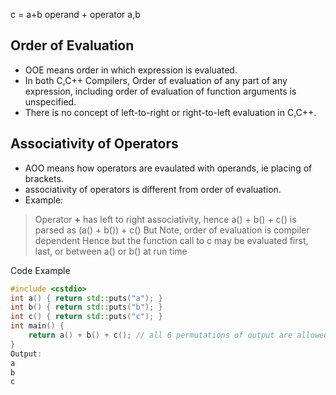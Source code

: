c = a+b
operand +
operator a,b

## Order of Evaluation
- OOE means order in which expression is evaluated.
- In both C,C++ Compilers, Order of evaluation of any part of any expression, including order of evaluation of function arguments is unspecified. 
- There is no concept of left-to-right or right-to-left evaluation in C,C++.

## Associativity of Operators
- AOO means how operators are evaulated with operands, ie placing of brackets.
- associativity of operators is different from order of evaluation.
- Example: 
> Operator **+** has left to right associativity, hence
> a() + b() + c() is parsed as (a() + b()) + c()
> But Note, order of evaluation is compiler dependent Hence
> but the function call to c may be evaluated first, last, or between a() or b() at run time

Code Example
```C++
#include <cstdio>
int a() { return std::puts("a"); }
int b() { return std::puts("b"); }
int c() { return std::puts("c"); }
int main() {
    return a() + b() + c(); // all 6 permutations of output are allowed
}
Output:
a
b
c
```

